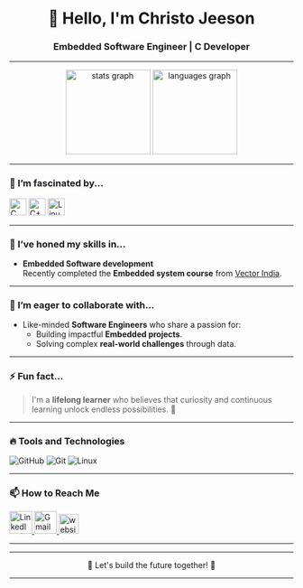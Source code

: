 <div align="center">
  <h1>👋 Hello, I'm Christo Jeeson</h1>
 
  <h3>Embedded Software Engineer | C Developer </h3>
</div>

---

<div align="center">
  <img src="https://github-readme-stats.vercel.app/api?username=Christo-CJ&show_icons=true&include_all_commits=true&count_private=true&theme=dracula&hide_border=false" height="150" alt="stats graph" />
  <img src="https://github-readme-stats.vercel.app/api/top-langs?username=Christo-CJ&layout=compact&langs_count=5&theme=dracula&hide_border=false" height="150" alt="languages graph" />
</div>

---

### 👀 I’m fascinated by...

<div align="left">
  
  <img src="https://cdn.jsdelivr.net/gh/devicons/devicon/icons/c/c-original.svg" height="30" alt="C logo" />
   <img src="https://cdn.jsdelivr.net/gh/devicons/devicon/icons/cplusplus/cplusplus-original.svg" height="30" alt="C++ logo" />

<img src="https://cdn.jsdelivr.net/gh/devicons/devicon/icons/linux/linux-original.svg" height="30" alt="Linux logo" />

</div>

---

### 🌱 I’ve honed my skills in...
- **Embedded Software development**  
  Recently completed the **Embedded system course** from [Vector India](https://www.vectorindia.org/).

---

### 💞️ I’m eager to collaborate with...
- Like-minded **Software Engineers** who share a passion for:
  - Building impactful **Embedded projects**.
  - Solving complex **real-world challenges** through data.

---

### ⚡ Fun fact...
> I'm a **lifelong learner** who believes that curiosity and continuous learning unlock endless possibilities. 🌟  

---

### 🔥 Tools and Technologies

<div align="left">
  <img src="https://img.shields.io/badge/-GitHub-181717?logo=github&logoColor=white" alt="GitHub" />
  <img src="https://img.shields.io/badge/-Git-F05032?logo=git&logoColor=white" alt="Git" />
  <img src="https://img.shields.io/badge/-Linux-FCC624?logo=linux&logoColor=black" alt="Linux" />
</div>

---

### 📫 How to Reach Me

<div align="left">
  <a href="https://www.linkedin.com/in/christo-jeeson/" target="_blank">
    <img src="https://raw.githubusercontent.com/maurodesouza/profile-readme-generator/master/src/assets/icons/social/linkedin/default.svg" width="40" height="40" alt="LinkedIn logo" />
  </a>
  <a href="mailto:jeesonchristo@gmail.com" target="_blank">
    <img src="https://raw.githubusercontent.com/maurodesouza/profile-readme-generator/master/src/assets/icons/social/gmail/default.svg" width="40" height="40" alt="Gmail logo" />
  </a>
  <a href="https://Christo-CJ.github.io/" target="_blank">
    <img src="https://img.shields.io/static/v1?message=Website&logo=google-chrome&label=&color=4285F4&logoColor=white&labelColor=&style=for-the-badge" height="35" alt="website logo" />
  </a>
</div>

---
  

---

<div align="center">
  🌟 Let's build the future together! 🌟  
</div>

---
